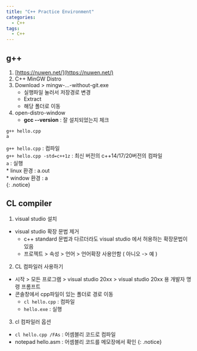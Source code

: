 ```yaml
---
title: "C++ Practice Environment"
categories:
  - C++
tags:
  - C++
---
```


## g++
1. [https://nuwen.net/](https://nuwen.net/)  
2. C++ MinGW Distro  
3. Download > mingw-...-without-git.exe  
	* 실행파일 눌러서 저장경로 변경
	* Extract
	* 해당 폴더로 이동
4. open-distro-window  
	* **gcc --version** : 잘 설치되었는지 체크  
```
g++ hello.cpp
a
```
`g++ hello.cpp` : 컴파일  
`g++ hello.cpp -std=c++1z` : 최신 버전의 c++14/17/20버전의 컴파일  
`a` : 실행  
	* linux 환경 : a.out  
	* window 환경 : a  
{: .notice}

## CL compiler  
1. visual studio 설치  
* visual studio 확장 문법 제거  
	* c++ standard 문법과 다르더라도 visual studio 에서 허용하는 확장문법이 있음  
	* 프로젝트 > 속성 > 언어 > 언어확장 사용안함 ( 아니오 -> 예 )  
2. CL 컴파일러 사용하기
* 시작 > 모든 프로그램 > visual studio 20xx > visual studio 20xx 용 개발자 명령 프롬프트  
* 콘솔창에서 cpp파일이 있는 폴더로 경로 이동  
	* `cl hello.cpp` : 컴파일
	* `hello.exe` : 실행  
3. cl 컴파일러 옵션  
* `cl hello.cpp /FAs` : 어셈블리 코드로 컴파일  
* notepad hello.asm : 어셈블리 코드를 메모장에서 확인 
{: .notice}